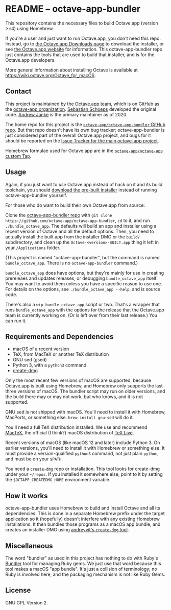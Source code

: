 # README – octave-app-bundler

This repository contains the necessary files to build Octave.app (version >=4) using Homebrew.

If you're a user and just want to run Octave.app, you don't need this repo. Instead, go to [the Octave.app Downloads page](https://octave-app.org/Download.html) to download the installer, or see [the Octave.app website](https://octave-app.org) for information. This octave-app-bundler repo just contains the tools that are used to build that installer, and is for the Octave.app developers.

More general information about installing Octave is available at <https://wiki.octave.org/Octave_for_macOS>.

## Contact

This project is maintained by the [Octave.app team](https://octave-app.org), which is on GitHub as the [octave-app organization](https://github.com/octave-app).
[Sebastian Schoeps](https://github.com/schoeps) developed the original code. [Andrew Janke](https://github.com/apjanke) is the primary maintainer as of 2020.

The home repo for this project is the [`octave-app/octave-app-bundler` GitHub repo](https://github.com/octave-app/octave-app-bundler). But that repo doesn't have its own bug tracker; octave-app-bundler is just considered part of the overall Octave.app project, and bugs for it should be reported on the [Issue Tracker for the main octave-app project](https://github.com/octave-app/octave-app/issues).

Homebrew formulae used for Octave.app are in the [`octave-app/octave-app` custom Tap](https://github.com/octave-app/homebrew-octave-app).

## Usage

Again, if you just want to *use* Octave.app instead of hack on it and its build toolchain, you should [download the pre-built installer](https://octave-app.org/Download.html) instead of running octave-app-bundler yourself.

For those who do want to build their own Octave.app from source:

Clone the [octave-app-bundler repo](https://github.com/octave-app/octave-app-bundler) with `git clone https://github.com/octave-app/octave-app-bundler`, `cd` to it, and run `./bundle_octave_app`. The defaults will build an app and installer using a recent version of Octave and all the default options. Then, you need to actually install the built app from the installer DMG or the `build/` subdirectory, and clean up the `Octave-<version>-BUILT.app` thing it left in your `/Applications` folder.

(This project is named "octave-app-bundler", but the command is named `bundle_octave_app`. There is no `octave-app-bundler` command.)

`bundle_octave_app` does have options, but they're mainly for use in creating prereleaes and updates releases, or debugging `bundle_octave_app` itself. You may want to avoid them unless you have a specific reason to use one. For details on the options, see `./bundle_octave_app --help`, and is source code.

There's also a `wip_bundle_octave_app` script or two. That's a wrapper that runs `bundle_octave_app` with the options for the release that the Octave.app team is currently working on. (Or is left over from their last release.) You can run it.

## Requirements and Dependencies

* macOS of a recent version
* TeX, from MacTeX or another TeX distribution
* GNU sed (gsed)
* Python 3, with a `python3` command.
* [create-dmg](https://github.com/create-dmg/create-dmg)

Only the most recent few versions of macOS are supported, because Octave.app is built using Homebrew, and Homebrew only supports the last three versions of macOS. The bundler script may run on older versions, and the build there may or may not work, but who knows, and it is not supported.

GNU sed is not shipped with macOS. You'll need to install it with Homebrew, MacPorts, or something else. `brew install gnu-sed` will do it.

You'll need a full TeX distribution installed. We use and recommend [MacTeX](https://www.tug.org/mactex/), the official (I think?) macOS distribution of [TeX Live](https://www.tug.org/texlive/).

Recent versions of macOS (like macOS 12 and later) include Python 3. On earlier versions, you'll need to install it with Homebrew or something else. It must provide a version-qualified `python3` command, not just plain `python`, and must be on your `$PATH`.

You need a [`create-dmg`](https://github.com/create-dmg/create-dmg) repo or installation. This tool looks for create-dmg under your `~/repos`. If you installed it somewhere else, point to it by setting the `$OCTAPP_CREATEDMG_HOME` environment variable.

## How it works

octave-app-bundler uses Homebrew to build and install Octave and all its dependencies. This is done in a separate Homebrew prefix under the target application so it (hopefully) doesn't interfere with any existing Homebrew installations. It then bundles those programs as a macOS app bundle, and creates an installer DMG using [andreyvit's `create-dmg` tool](https://github.com/create-dmg/create-dmg).

## Miscellaneous

The word "bundler" as used in this project has nothing to do with Ruby's [Bundler](https://bundler.io/) tool for managing Ruby gems. We just use that word because this tool makes a macOS "app bundle". It's just a collision of terminology; no Ruby is involved here, and the packaging mechanism is not like Ruby Gems.

## License

GNU GPL Version 2.
